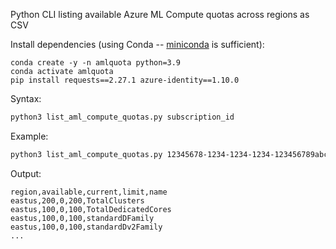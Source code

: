 Python CLI listing available Azure ML Compute quotas across regions as CSV

Install dependencies (using Conda -- [miniconda](https://docs.conda.io/en/latest/miniconda.html) is sufficient):
```
conda create -y -n amlquota python=3.9
conda activate amlquota
pip install requests==2.27.1 azure-identity==1.10.0
```

Syntax:
```bash
python3 list_aml_compute_quotas.py subscription_id
```

Example:
```bash
python3 list_aml_compute_quotas.py 12345678-1234-1234-1234-123456789abc
```

Output:
```
region,available,current,limit,name
eastus,200,0,200,TotalClusters
eastus,100,0,100,TotalDedicatedCores
eastus,100,0,100,standardDFamily
eastus,100,0,100,standardDv2Family
...
```